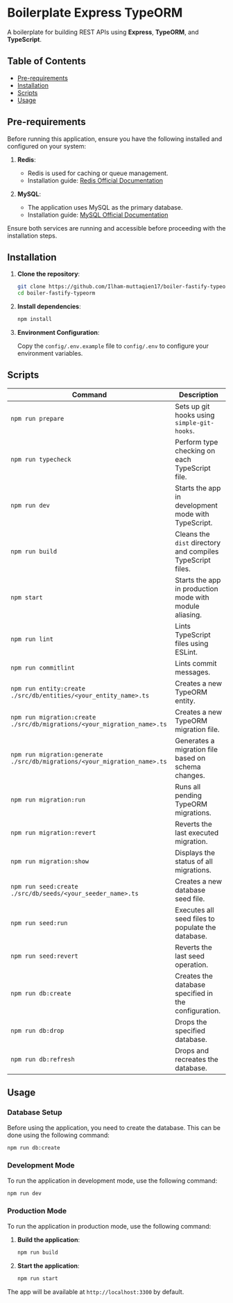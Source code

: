 # Boilerplate Express TypeORM

A boilerplate for building REST APIs using **Express**, **TypeORM**, and **TypeScript**.

## Table of Contents

- [Pre-requirements](#pre-requirements)
- [Installation](#installation)
- [Scripts](#scripts)
- [Usage](#usage)

## Pre-requirements

Before running this application, ensure you have the following installed and configured on your system:

1. **Redis**: 
   - Redis is used for caching or queue management.
   - Installation guide: [Redis Official Documentation](https://redis.io/docs/getting-started/installation/)

2. **MySQL**:
   - The application uses MySQL as the primary database.
   - Installation guide: [MySQL Official Documentation](https://dev.mysql.com/doc/refman/9.0/en/installing.html)

Ensure both services are running and accessible before proceeding with the installation steps.

## Installation

1. **Clone the repository**:
   ```bash
   git clone https://github.com/Ilham-muttaqien17/boiler-fastify-typeorm
   cd boiler-fastify-typeorm
   ```
2. **Install dependencies**:
    ```bash
    npm install
    ```
3. **Environment Configuration**:

    Copy the `config/.env.example` file to `config/.env` to configure your environment variables.


## Scripts

| Command                                                                   | Description                                               |
|---------------------------------------------------------------------------|-----------------------------------------------------------|
| `npm run prepare`                                                         | Sets up git hooks using `simple-git-hooks`.               |
| `npm run typecheck`                                                       | Perform type checking on each TypeScript file.           |
| `npm run dev`                                                             | Starts the app in development mode with TypeScript.       |
| `npm run build`                                                           | Cleans the `dist` directory and compiles TypeScript files.|
| `npm start`                                                               | Starts the app in production mode with module aliasing.   |
| `npm run lint`                                                            | Lints TypeScript files using ESLint.                      |
| `npm run commitlint`                                                      | Lints commit messages.                                    |
| `npm run entity:create ./src/db/entities/<your_entity_name>.ts`           | Creates a new TypeORM entity.                             |
| `npm run migration:create ./src/db/migrations/<your_migration_name>.ts`   | Creates a new TypeORM migration file.                     |
| `npm run migration:generate ./src/db/migrations/<your_migration_name>.ts` | Generates a migration file based on schema changes.       |
| `npm run migration:run`                                                   | Runs all pending TypeORM migrations.                      |
| `npm run migration:revert`                                                | Reverts the last executed migration.                      |
| `npm run migration:show`                                                  | Displays the status of all migrations.                    |
| `npm run seed:create ./src/db/seeds/<your_seeder_name>.ts`                | Creates a new database seed file.                         |
| `npm run seed:run`                                                        | Executes all seed files to populate the database.         |
| `npm run seed:revert`                                                     | Reverts the last seed operation.                          |
| `npm run db:create`                                                       | Creates the database specified in the configuration.      |
| `npm run db:drop`                                                         | Drops the specified database.                             |
| `npm run db:refresh`                                                      | Drops and recreates the database.                         |


## Usage

### Database Setup

Before using the application, you need to create the database. This can be done using the following command:

```bash
npm run db:create
```

### Development Mode

To run the application in development mode, use the following command:

```bash
npm run dev
```

### Production Mode

To run the application in production mode, use the following command:
1. **Build the application**:
   ```bash
   npm run build
   ```
2. **Start the application**:
   ```bash
   npm run start
   ```

The app will be available at `http://localhost:3300` by default.